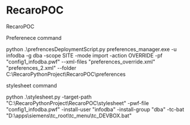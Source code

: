 # RecaroPOC

RecaroPOC

Preferenece command

python .\\prefrencesDeploymentScript.py preferences_manager.exe -u infodba -g dba -scope SITE -mode import -action OVERRIDE -pf "config1_infodba.pwf" --xml-files "preferences_override.xml" "preferences_2.xml" --folder C:\RecaroPythonProject\RecaroPOC\preferences

stylesheet command

python .\stylesheet.py -target-path "C:\RecaroPythonProject\RecaroPOC\stylesheet" -pwf-file "config1_infodba.pwf" -install-user "infodba" -install-group "dba" -tc-bat "D:\apps\siemens\tc_root\tc_menu\tc_DEVBOX.bat"
